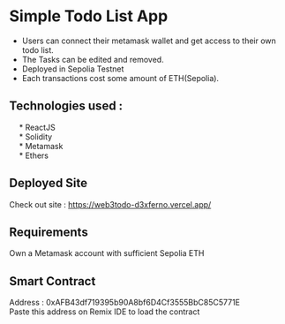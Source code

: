 # Simple Todo List App
* Users can connect their metamask wallet and get access to their own todo list.
* The Tasks can be edited and removed.
* Deployed in Sepolia Testnet
* Each transactions cost some amount of ETH(Sepolia).

## Technologies used : <br/>
&emsp; * ReactJS<br/>
&emsp; * Solidity<br/>
&emsp; * Metamask<br/>
&emsp; * Ethers

## Deployed Site
Check out site : https://web3todo-d3xferno.vercel.app/

## Requirements
Own a Metamask account with sufficient Sepolia ETH

## Smart Contract
Address : 0xAFB43df719395b90A8bf6D4Cf3555BbC85C5771E </br>
Paste this address on Remix IDE to load the contract
